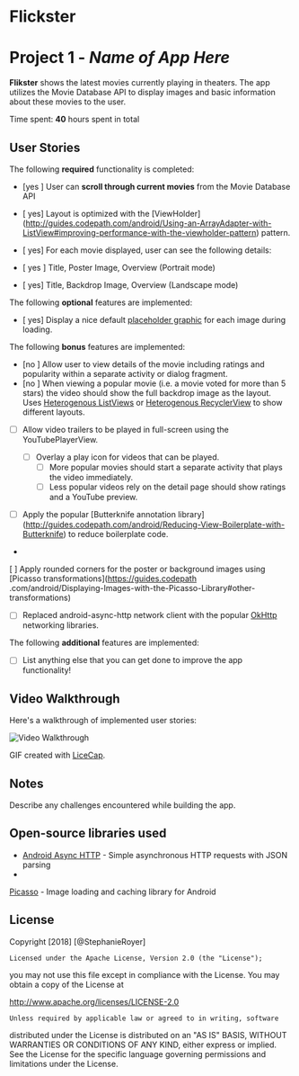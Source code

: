 # Flickster
# Project 1 - *Name of App Here*

**Flikster** shows the latest movies currently playing in theaters.
 The app utilizes the Movie Database API to display images and basic information about these movies to the user.


Time spent: **40** hours spent in total

## User Stories

The following **required** functionality is 
completed:

* [yes ] User can **scroll through current movies** from the Movie Database API
* [ yes] Layout is 
optimized with the [ViewHolder]
(http://guides.codepath.com/android/Using-an-ArrayAdapter-with-ListView#improving-performance-with-the-viewholder-pattern) 
pattern.
* [ yes] For each movie displayed, user can see the following details:
 
 * [ yes ] Title, Poster Image, Overview (Portrait mode)
  * [ yes] Title, Backdrop Image, Overview (Landscape mode)

The following **optional** 
features are implemented:

* [ yes] Display a nice default
 [placeholder graphic](http://guides.codepath.com/android/Displaying-Images-with-the-Picasso-Library#configuring-picasso) 
for each image during loading.

The following **bonus** features are implemented:

* [no ] Allow user to view details of the movie
 including ratings and popularity within a separate activity or dialog fragment.
* [no ] When viewing a popular movie 
(i.e. a movie voted for more than 5 stars) the video should show the full backdrop image as the layout.  
Uses [Heterogenous ListViews](http://guides.codepath.com/android/Implementing-a-Heterogenous-ListView) or
 [Heterogenous RecyclerView](http://guides.codepath.com/android/Heterogenous-Layouts-inside-RecyclerView)
 to show different layouts.
* [ ] Allow video trailers to be played in full-screen using the YouTubePlayerView.
  
  * [ ] Overlay a play icon for videos that can be played.
    * [ ] More popular movies should start a separate 
activity that plays the video immediately.
    * [ ] Less popular videos rely on the detail page should show ratings
 and a YouTube preview.
* [ ] Apply the popular [Butterknife annotation library]
(http://guides.codepath.com/android/Reducing-View-Boilerplate-with-Butterknife) to reduce boilerplate code.
*
 [ ] Apply rounded corners for the poster or background images using [Picasso transformations](https://guides.codepath
.com/android/Displaying-Images-with-the-Picasso-Library#other-transformations)
* [ ] Replaced android-async-http network 
client with the popular [OkHttp](http://guides.codepath.com/android/Using-OkHttp) networking libraries.

The following **additional** 
features are implemented:

* [ ] List anything else that you can get done to improve the app functionality!

## Video Walkthrough

Here's 
a walkthrough of implemented user stories:

<img src='http://i.imgur.com/link/to/your/gif/file.gif' title='Video Walkthrough' width=''
 alt='Video Walkthrough' />

GIF created with [LiceCap](http://www.cockos.com/licecap/).

## Notes

Describe any challenges encountered while
 building the app.

## Open-source libraries used

- [Android Async HTTP](https://github.com/loopj/android-async-http) - Simple asynchronous
 HTTP requests with JSON parsing
-
 [Picasso](http://square.github.io/picasso/) - Image loading and caching library for Android

## License

    
Copyright [2018] [@StephanieRoyer]

    Licensed under the Apache License, Version 2.0 (the "License");
   
 you may not use this file except in compliance with the License.
    You may obtain a copy of the License at

      
  http://www.apache.org/licenses/LICENSE-2.0

    Unless required by applicable law or agreed to in writing, software
  
  distributed under the License is distributed on an "AS IS" BASIS,
    WITHOUT WARRANTIES OR CONDITIONS OF ANY KIND, 
either express or implied.
    See the License for the specific language governing permissions and
    limitations under the License.
